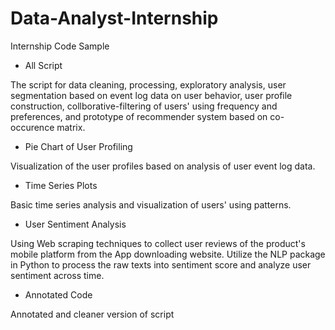 # Data-Analyst-Internship
Internship Code Sample

* All Script

The script for data cleaning, processing, exploratory analysis, user segmentation based on event log data on user behavior, user profile construction, collborative-filtering of users' using frequency and preferences, and prototype of recommender system based on co-occurence matrix.

* Pie Chart of User Profiling

Visualization of the user profiles based on analysis of user event log data.

* Time Series Plots

Basic time series analysis and visualization of users' using patterns.

* User Sentiment Analysis

Using Web scraping techniques to collect user reviews of the product's mobile platform from the App downloading website. Utilize the NLP package in Python to process the raw texts into sentiment score and analyze user sentiment across time.

* Annotated Code

Annotated and cleaner version of script
